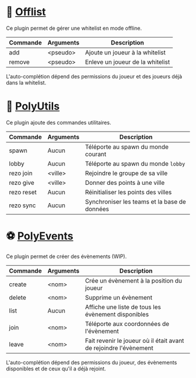 # 📝 [Offlist](./Offlist)

Ce plugin permet de gérer une whitelist en mode offline.

| Commande | Arguments | Description                      |
|----------|-----------|----------------------------------|
| add      | \<pseudo> | Ajoute un joueur à la whitelist  |
| remove   | \<pseudo> | Enleve un joueur de la whitelist |

L'auto-complétion dépend des permissions du joueur et des joueurs déjà dans la whitelist.

# 📍 [PolyUtils](./PolyUtils)

Ce plugin ajoute des commandes utilitaires.

| Commande   | Arguments         | Description                                  |
|------------|-------------------|----------------------------------------------|
| spawn      | Aucun             | Téléporte au spawn du monde courant          |
| lobby      | Aucun             | Téléporte au spawn du monde `lobby`          |
| rezo join  | \<ville>          | Rejoindre le groupe de sa ville              |
| rezo give  | \<ville> <points> | Donner des points à une ville                |
| rezo reset | Aucun             | Réinitialiser les points des villes          |
| rezo sync  | Aucun             | Synchroniser les teams et la base de données |

# ⚽ [PolyEvents](./PolyEvents)

Ce plugin permet de créer des évènements (WIP).

| Commande | Arguments | Description                                                       |
|----------|-----------|-------------------------------------------------------------------|
| create   | \<nom>    | Crée un évènement à la position du joueur                         |
| delete   | \<nom>    | Supprime un évènement                                             |
| list     | Aucun     | Affiche une liste de tous les évènement disponibles               |
| join     | \<nom>    | Téléporte aux coordonnées de l'évènement                          |
| leave    | \<nom>    | Fait revenir le joueur où il était avant de rejoindre l'évènement |

L'auto-complétion dépend des permissions du joueur, des évènements disponibles et de ceux qu'il a déjà rejoint.